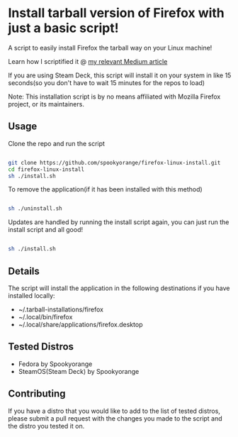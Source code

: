 # Install tarball version of Firefox with just a basic script!

A script to easily install Firefox the tarball way on your Linux machine!

Learn how I scriptified it @ [my relevant Medium article](https://medium.com/@spookyorange/scriptifying-stuff-installation-for-tarball-of-mozilla-firefox-on-linux-4c10cd352265)

If you are using Steam Deck, this script will install it on your system in like 15 seconds(so you don't have to wait 15 minutes for the repos to load)

Note: This installation script is by no means affiliated with Mozilla Firefox project, or its maintainers.

## Usage

Clone the repo and run the script
```bash

git clone https://github.com/spookyorange/firefox-linux-install.git
cd firefox-linux-install
sh ./install.sh

```

To remove the application(if it has been installed with this method)
```bash

sh ./uninstall.sh

```

Updates are handled by running the install script again, you can just run the install script and all good!

```bash

sh ./install.sh

```

## Details

The script will install the application in the following destinations if you have installed locally:

- ~/.tarball-installations/firefox
- ~/.local/bin/firefox
- ~/.local/share/applications/firefox.desktop

## Tested Distros

- Fedora by Spookyorange
- SteamOS(Steam Deck) by Spookyorange

## Contributing

If you have a distro that you would like to add to the list of tested distros, please submit a pull request with the changes you made to the script and the distro you tested it on.
